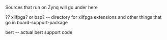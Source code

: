 Sources that run on Zynq will go under here

?? xilfpga? or bsp? -- directory for xilfpga extensions and other things
that go in board-support-package

bert -- actual bert support code


